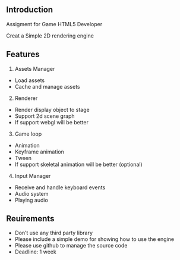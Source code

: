 ## Introduction

Assigment for Game HTML5 Developer

Creat a Simple 2D rendering engine

## Features

1. Assets Manager
 * Load assets
 * Cache and manage assets
2. Renderer
 * Render display object to stage
 * Support 2d scene graph
 * If support webgl will be better
3. Game loop
 * Animation
 * Keyframe animation
 * Tween
 * If support skeletal animation will be better (optional)
4. Input Manager
 * Receive and handle keyboard events
 * Audio system
 * Playing audio

## Reuirements

* Don’t use any third party library
* Please include a simple demo for showing how to use the engine
* Please use github to manage the source code
* Deadline: 1 week



